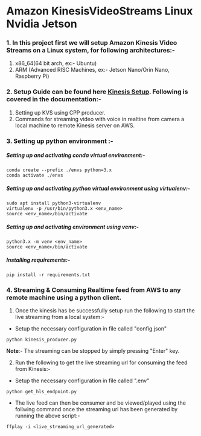 # Amazon KinesisVideoStreams Linux Nvidia Jetson

### 1. In this project first we will setup Amazon Kinesis Video Streams on a Linux system, for following architectures:-
1. x86_64(64 bit arch, ex:- Ubuntu)
2. ARM (Advanced RISC Machines, ex:- Jetson Nano/Orin Nano, Raspberry Pi)

### 2. Setup Guide can be found here  [Kinesis Setup](https://docs.google.com/document/d/1hzinUz4ITGDOXObwDEF3nb8SJuu1cu8gX2HoPBd_os0/edit?usp=sharing). Following is covered in the documentation:-
1. Setting up KVS using CPP producer.
2. Commands for streaming video with voice in realtine from camera a local machine to remote Kinesis server on AWS.


### 3. Setting up python environment :-

##### Setting up and activating conda virtual environment:-
```
conda create --prefix ./envs python=3.x
conda activate ./envs
```

##### Setting up and activating python virtual environment using virtualenv:-
```
sudo apt install python3-virtualenv
virtualenv -p /usr/bin/python3.x <env_name>
source <env_name>/bin/activate
```

##### Setting up and activating environment using venv:-
```
python3.x -m venv <env_name>
source <env_name>/bin/activate
```


##### Installing requirements:-

```
pip install -r requirements.txt
```

### 4. Streaming & Consuming Realtime feed from AWS to any remote machine using a python client.
1. Once the kinesis has be successfully setup run the following to start the live streaming from a local system:-
- Setup the necessary configuration in file called "config.json"
```
python kinesis_producer.py
```
**Note**:- The streaming can be stopped by simply pressing "Enter" key.

2. Run the following to get the live streaming url for consuming the feed from Kinesis:-
- Setup the necessary configuration in file called ".env"
```
python get_hls_endpoint.py
```

- The live feed can then be consumer and be viewed/played using the follwing command once the streaming url has been generated by running the above script:-
```
ffplay -i <live_streaming_url_generated>
```
